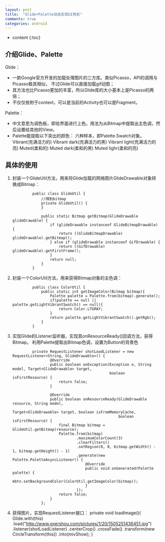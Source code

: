 ```yaml
---
layout: post
title:  "Glide+Palette动态实现UI色彩"
comments: true
categories: android
---
```


* content
{:toc}

## 介绍Glide、Palette

Glide：
* 一款Google官方开发的加载处理图片的三方库。类似Picasso，API的调用与Picasso极其相似，
不过Glide可以直接加载gif动图；
* 其方法也比Picasso更加的丰富，所以Glide库的大小基本上是Picasso的两倍；
* 不仅仅依附于context，可以是当前的Activity也可以是Fragment。

Palette：
* 中文意思为调色板，即给界面进行上色。用法为从Bitmap中提取出主色调，然后设置给其他的View。
* Palette能提取以下突出的颜色：
 六种样本，即Palette.Swatch对象。
		Vibrant(充满活力的)
		Vibrant dark(充满活力的黑)
		Vibrant light(充满活力的亮)
		Muted(柔和的)
		Muted dark(柔和的黑)
		Muted lighr(柔和的亮)

## 具体的使用

1) 封装一个GlideUtil方法，用来将Glide加载的网络图片GlideDrawable对象转换成Bitmap：

				public class GlideUtil {
				    //得到bitmap
				    private GlideUtil() {
				    }

				    public static Bitmap getBitmap(GlideDrawable glideDrawable) {
				        if (glideDrawable instanceof GlideBitmapDrawable) {
				            return ((GlideBitmapDrawable) glideDrawable).getBitmap();
				        } else if (glideDrawable instanceof GifDrawable) {
				            return ((GifDrawable) glideDrawable).getFirstFrame();
				        }
				        return null;
				    }
				}

2) 封装一个ColorUtil方法，用来获得Bitmap对象的主色调：

				public class ColorUtil {
				    public static int getImageColor(Bitmap bitmap){
				        Palette palette = Palette.from(bitmap).generate();
				        if(palette == null || palette.getLightVibrantSwatch() == null){
				            return Color.LTGRAY;
				        }
				        return palette.getLightVibrantSwatch().getRgb();
				    }
				}

2) 实现Glide的Listener监听器，实现其onResourceReady()回调方法，获得Bitmap。
利用Palette提取出Bitmap色调，设置为Button的背景色

				private RequestListener shotLoadListener = new RequestListener<String, GlideDrawable>() {
				        @Override
				        public boolean onException(Exception e, String model, Target<GlideDrawable> target,
				                                   boolean isFirstResource) {
				            return false;
				        }

				        @Override
				        public boolean onResourceReady(GlideDrawable resource, String model,
				                                       Target<GlideDrawable> target, boolean isFromMemoryCache,
				                                       boolean isFirstResource) {
				            final Bitmap bitmap = GlideUtil.getBitmap(resource);
				            Palette.from(bitmap)
				                    .maximumColorCount(3)
				                    .clearFilters()
				                    .setRegion(0, 0, bitmap.getWidth() - 1, bitmap.getHeight() - 1)
				                    .generate(new Palette.PaletteAsyncListener() {
				                        @Override
				                        public void onGenerated(Palette palette) {
				                            mbtn.setBackgroundColor(ColorUtil.getImageColor(bitmap));
				                        }
				                    });
				            return false;
				        }
				    };


3) 获得图片，实现RequestListener接口：
        private void loadImage(){
        			 Glide.with(this)
        							 .load("http://www.gxershou.com/pictures/1/20/1505251436451.jpg")
        							 .listener(shotLoadListener)
        							 .centerCrop()
        							 .crossFade()
        							 .transform(new CircleTransform(this))
        							 .into(mivShow);
        	 }

